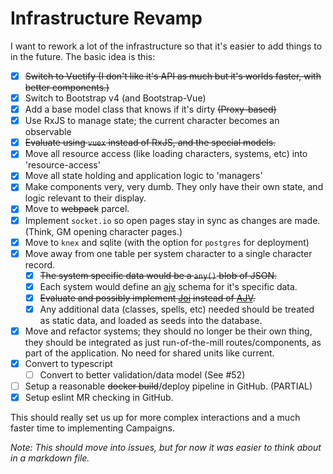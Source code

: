 # Infrastructure Revamp

I want to rework a lot of the infrastructure so that it's easier to add things to in the future. The basic idea is this:

* [X] ~~Switch to Vuetify (I don't like it's API as much but it's worlds faster, with better components.)~~
* [X] Switch to Bootstrap v4 (and Bootstrap-Vue)
* [X] Add a base model class that knows if it's dirty ~~(Proxy-based)~~
* [X] Use RxJS to manage state; the current character becomes an observable
* [X] ~~Evaluate using `vuex` instead of RxJS, and the special models.~~
* [X] Move all resource access (like loading characters, systems, etc) into 'resource-access'
* [X] Move all state holding and application logic to 'managers'
* [X] Make components very, very dumb. They only have their own state, and logic relevant to their display.
* [X] Move to ~~webpack~~ parcel.
* [X] Implement `socket.io` so open pages stay in sync as changes are made. (Think, GM opening character pages.)
* [X] Move to `knex` and sqlite (with the option for `postgres` for deployment)
* [X] Move away from one table per system character to a single character record.
    * [X] ~~The system specific data would be a `any()` blob of JSON.~~
    * [X] Each system would define an [ajv][] schema for it's specific data.
    * [X] ~~Evaluate and possibly implement [Joi][joi] instead of [AJV][ajv].~~
    * [X] Any additional data (classes, spells, etc) needed should be treated as static data, and loaded as seeds into the database.
* [X] Move and refactor systems; they should no longer be their own thing, they should be integrated as just run-of-the-mill routes/components, as part of the application. No need for shared units like current.
* [X] Convert to typescript
    * [ ] Convert to better validation/data model (See #52)
* [ ] Setup a reasonable ~~docker build~~/deploy pipeline in GitHub. (PARTIAL)
* [X] Setup eslint MR checking in GitHub.

This should really set us up for more complex interactions and a much faster time to implementing Campaigns.

[ajv]: http://epoberezkin.github.io/ajv/
[joi]: https://github.com/hapijs/joi

_Note: This should move into issues, but for now it was easier to think about in a markdown file._
